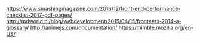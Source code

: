 https://www.smashingmagazine.com/2016/12/front-end-performance-checklist-2017-pdf-pages/
http://mdworld.nl/blog/webdevelopment/2015/04/15/fronteers-2014-a-glossary/
http://animejs.com/documentation/
https://thimble.mozilla.org/en-US/